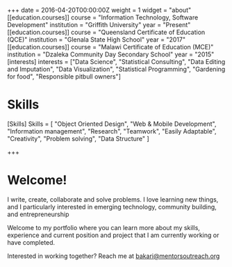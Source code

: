 +++
date = 2016-04-20T00:00:00Z
weight = 1
widget = "about"
[[education.courses]]
course = "Information Technology, Software Development"
institution = "Griffith University"
year = "Present"
[[education.courses]]
course = "Queensland Certificate of Education (QCE)"
institution = "Glenala State High School"
year = "2017"
[[education.courses]]
course = "Malawi Certificate of Education (MCE)"
institution = "Dzaleka Community Day Secondary School"
year = "2015"
[interests]
interests = ["Data Science", "Statistical Consulting", "Data Editing and Imputation", "Data Visualization", "Statistical Programming", "Gardening for food", "Responsible pitbull owners"]
# Skills
[Skills]
  Skills = [
    "Object Oriented Design",
    "Web & Mobile Development",
    "Information management",
    "Research", 
    "Teamwork", 
    "Easily Adaptable", 
    "Creativity", 
    "Problem solving", 
    "Data Structure"
  ]

+++
# Welcome!

I write, create, collaborate and solve problems. I love learning new things, and I particularly interested in emerging technology, community building, and entrepreneurship

Welcome to my portfolio where you can learn more about my skills, experience and current position and project that I am currently working or have completed.

Interested in working together? Reach me at [bakari@mentorsoutreach.org](mailto:mentorsoutreach)
